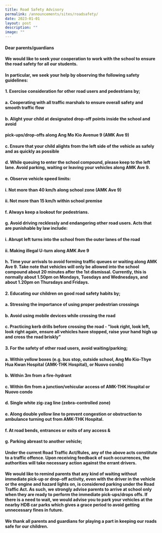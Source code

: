 ```yaml
---
title: Road Safety Advisory
permalink: /announcements/sites/roadsafety/
date: 2023-01-01
layout: post
description: ""
image: ""
---
```


#### Dear parents/guardians 
#### 
#### We would like to seek your cooperation to work with the school to ensure the road safety for all our students. 
#### 
#### In particular, we seek your help by observing the following safety guidelines:
#### 
#### 1.	Exercise consideration for other road users and pedestrians by;
#### 		a.	Cooperating with all traffic marshals to ensure overall safety and smooth traffic flow
#### 		b.	Alight your child at designated drop-off points inside the school and avoid 
#### 				 pick-ups/drop-offs along Ang Mo Kio Avenue 9 (AMK Ave 9)
#### 	  c.	Ensure that your child alights from the left side of the vehicle as safely and as quickly as possible
#### 	  d.	While queuing to enter the school compound, please keep to the left lane.  Avoid parking, waiting or leaving your vehicles along AMK Ave 9.
#### 		e.	Observe vehicle speed limits:
#### 					i.	Not more than 40 km/h along school zone (AMK Ave 9)
#### 					ii.	Not more than 15 km/h within school premise
#### 		f.	 Always keep a lookout for pedestrians.
#### 		g.	Avoid driving recklessly and endangering other road users. Acts that are punishable by law include:
#### 					i.	Abrupt left turns into the school from the outer lanes of the road
#### 					ii.	Making illegal U-turn along AMK Ave 9
#### 		h.	Time your arrivals to avoid forming traffic queues or waiting along AMK Ave 9. Take note that vehicles will only be allowed into the school compound about 20 minutes after the 1st dismissal. Currently, this is normally about 1.50pm on Mondays, Tuesdays and Wednesdays, and about 1.20pm on Thursdays and Fridays.
#### 					
#### 2.	Educating our children on good road safety habits by;
#### 		a.	Stressing the importance of using proper pedestrian crossings
#### 		b.	Avoid using mobile devices while crossing the road
#### 		c.	Practicing kerb drills before crossing the road - "look right, look left, look right again, ensure all vehicles have stopped, raise your hand high up and cross the road briskly"
#### 
#### 3.	For the safety of other road users, avoid waiting/parking;
#### 		a.	Within yellow boxes (e.g. bus stop, outside school, Ang Mo Kio-Thye Hua Kwan Hospital {AMK-THK Hospital), or Nuovo condo)
#### 		b.	Within 3m from a fire-hydrant
#### 		c.	Within 6m from a junction/vehicular access of AMK-THK Hospital or Nuovo condo
#### 		d.	Single white zig-zag line (zebra-controlled zone)
#### 		e.	Along double yellow line to prevent congestion or obstruction to ambulance turning out from AMK-THK Hospital.
#### 		f.	At road bends, entrances or exits of any access &
#### 		g.	Parking abreast to another vehicle;
#### 
#### Under the current Road Traffic Act/Rules, any of the above acts constitute to a traffic offence. Upon receiving feedback of such occurrences, the authorities will take necessary action against the errant drivers. 
#### 
#### We would like to remind parents that any kind of waiting without immediate pick-up or drop-off activity, even with the driver in the vehicle or the engine and hazard lights on, is considered parking under the Road Traffic Act. As such, we strongly advise parents to arrive at school only when they are ready to perform the immediate pick-ups/drops offs. If there is a need to wait, we would advise you to park your vehicles at the nearby HDB car parks which gives a grace period to avoid getting unnecessary fines in future. 
#### 
#### We thank all parents and guardians for playing a part in keeping our roads safe for our children.
